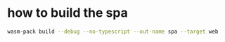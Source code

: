 # how to build the spa

```bash
wasm-pack build --debug --no-typescript --out-name spa --target web
```
